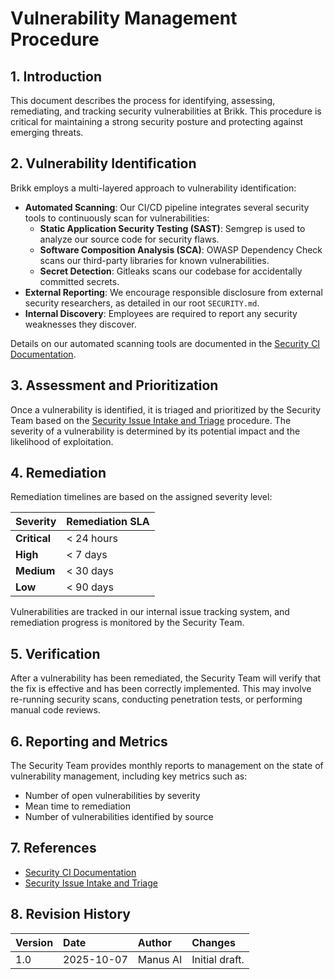 # Vulnerability Management Procedure

## 1. Introduction

This document describes the process for identifying, assessing, remediating, and tracking security vulnerabilities at Brikk. This procedure is critical for maintaining a strong security posture and protecting against emerging threats.

## 2. Vulnerability Identification

Brikk employs a multi-layered approach to vulnerability identification:

*   **Automated Scanning**: Our CI/CD pipeline integrates several security tools to continuously scan for vulnerabilities:
    *   **Static Application Security Testing (SAST)**: Semgrep is used to analyze our source code for security flaws.
    *   **Software Composition Analysis (SCA)**: OWASP Dependency Check scans our third-party libraries for known vulnerabilities.
    *   **Secret Detection**: Gitleaks scans our codebase for accidentally committed secrets.
*   **External Reporting**: We encourage responsible disclosure from external security researchers, as detailed in our root `SECURITY.md`.
*   **Internal Discovery**: Employees are required to report any security weaknesses they discover.

Details on our automated scanning tools are documented in the [Security CI Documentation](../../SECURITY_CI.md).

## 3. Assessment and Prioritization

Once a vulnerability is identified, it is triaged and prioritized by the Security Team based on the [Security Issue Intake and Triage](./security-issue-intake-and-triage.md) procedure. The severity of a vulnerability is determined by its potential impact and the likelihood of exploitation.

## 4. Remediation

Remediation timelines are based on the assigned severity level:

| Severity | Remediation SLA |
| :--- | :--- |
| **Critical** | < 24 hours |
| **High** | < 7 days |
| **Medium** | < 30 days |
| **Low** | < 90 days |

Vulnerabilities are tracked in our internal issue tracking system, and remediation progress is monitored by the Security Team.

## 5. Verification

After a vulnerability has been remediated, the Security Team will verify that the fix is effective and has been correctly implemented. This may involve re-running security scans, conducting penetration tests, or performing manual code reviews.

## 6. Reporting and Metrics

The Security Team provides monthly reports to management on the state of vulnerability management, including key metrics such as:

*   Number of open vulnerabilities by severity
*   Mean time to remediation
*   Number of vulnerabilities identified by source

## 7. References

*   [Security CI Documentation](../../SECURITY_CI.md)
*   [Security Issue Intake and Triage](./security-issue-intake-and-triage.md)

## 8. Revision History

| Version | Date | Author | Changes |
| :--- | :--- | :--- | :--- |
| 1.0 | 2025-10-07 | Manus AI | Initial draft. |

